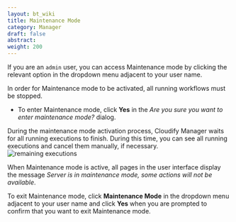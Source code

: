 ```yaml
---
layout: bt_wiki
title: Maintenance Mode
category: Manager
draft: false
abstract: 
weight: 200
---
```


If you are an `admin` user, you can access Maintenance mode by clicking the relevant option in the dropdown menu adjacent to your user name. 

In order for Maintenance mode to be activated, all running workflows must be stopped. 

* To enter Maintenance mode, click **Yes** in the *Are you sure you want to enter maintenance mode?* dialog.

During the maintenance mode activation process, Cloudify Manager waits for all running executions to finish. During this time, you can see all running executions and cancel them manually, if necessary.<br/>
![remaining executions]( ./images/ui/maintenance/ui-maintenance-remaining-executions.png )

When Maintenance mode is active, all pages in the user interface display the message *Server is in maintenance mode, some actions will not be available*.<br/>

To exit Maintenance mode, click **Maintenance Mode** in the dropdown menu adjacent to your user name and click **Yes** when you are prompted to confirm that you want to exit Maintenance mode.
